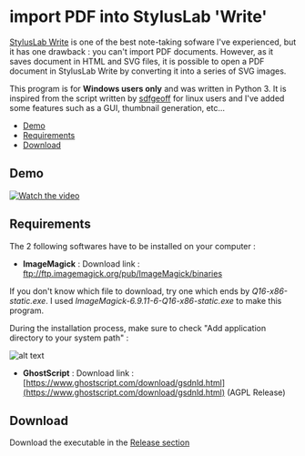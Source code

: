 # import PDF into StylusLab 'Write'

[StylusLab Write](http://www.styluslabs.com/) is one of the best note-taking sofware  I've experienced, but it has one drawback : you can't import PDF documents. However, as it saves document in HTML and SVG files, it is possible to open a PDF document in StylusLab Write by converting it into a series of SVG images.

This program is for **Windows users only** and was written in Python 3. It is inspired from the script written by [sdfgeoff](https://github.com/sdfgeoff/stylus_labs_pdf_converter) for linux users and I've added some features such as a GUI, thumbnail generation, etc...


* [Demo](#demo)
* [Requirements](#requirements)
* [Download](#download)

## Demo

[![Watch the video](https://i.imgur.com/HAOabaX.png)](https://vimeo.com/407703378)

## Requirements

The 2 following softwares have to be installed on your computer :

* __ImageMagick__ : Download link : ftp://ftp.imagemagick.org/pub/ImageMagick/binaries

If you don't know which file to download, try one which ends by *Q16-x86-static.exe*. I used *ImageMagick-6.9.11-6-Q16-x86-static.exe* to make this program.

During the installation process, make sure to check "Add application directory to your system path" :

![alt text](https://i.imgur.com/SaDPh38.jpg)

* __GhostScript__ : Download link : [https://www.ghostscript.com/download/gsdnld.html](https://www.ghostscript.com/download/gsdnld.html) (AGPL Release)

## Download

Download the executable in the [Release section](https://github.com/hello-d4n/import_PDF_into_StylusLab_Write/releases)
